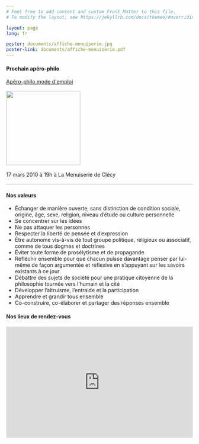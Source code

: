 ```yaml
---
# Feel free to add content and custom Front Matter to this file.
# To modify the layout, see https://jekyllrb.com/docs/themes/#overriding-theme-defaults

layout: page
lang: fr

poster: documents/affiche-menuiserie.jpg
poster-link: documents/affiche-menuiserie.pdf
---
```


#### Prochain apéro-philo

<div class="modeemploi">
<a href="/aperos" >
Apéro-philo mode d'emploi
</a>
</div>

<br />
<div style="text-align: left">
<a href="{{page.poster-link}}">
    <img src="{{page.poster}}" style="width: 200px;" />
</a>
<br />

<br />
17 mars 2010 à 19h à La Menuiserie de Clécy 
</div>

<span style="display: block; width: 100%; border-bottom: 2px solid #dfdfdf" >
&nbsp;
</span>


#### Nos valeurs

- Échanger de manière ouverte, sans distinction de condition sociale, origine, âge, sexe, religion, niveau d’étude ou culture personnelle
- Se concentrer sur les idées
- Ne pas attaquer les personnes
- Respecter la liberté de pensée et d’expression 
- Être autonome vis-à-vis de tout groupe politique, religieux ou associatif, comme de tous dogmes et doctrines
- Éviter toute forme de prosélytisme et de propagande
- Réfléchir ensemble pour que chacun puisse davantage penser par lui-même de façon argumentée et réflexive en s’appuyant sur les savoirs existants à ce jour
- Débattre des sujets de société pour une pratique citoyenne de la philosophie tournée vers l’humain et la cité
- Développer l’altruisme, l’entraide et la participation
- Apprendre et grandir tous ensemble
- Co-construire, co-élaborer et partager des réponses ensemble

#### Nos lieux de rendez-vous

<iframe width="100%" height="300px" frameborder="0" allowfullscreen src="https://umap.openstreetmap.fr/fr/map/aperos_408424?scaleControl=false&miniMap=false&scrollWheelZoom=true&zoomControl=true&allowEdit=false&moreControl=false&searchControl=null&tilelayersControl=null&embedControl=null&datalayersControl=false&onLoadPanel=undefined&captionBar=false#10/48.9369/-0.4611"></iframe>